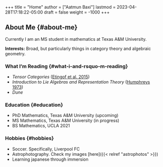 +++
title = "Home"
author = ["Aatmun Baxi"]
lastmod = 2023-04-28T17:18:22-05:00
draft = false
weight = -1000
+++

## About Me {#about-me}

Currently I am an MS student in mathematics at Texas A&amp;M University.

**Interests:** Broad, but particularly things in category theory and algebraic geometry.


### What I&rsquo;m Reading {#what-i-and-rsquo-m-reading}

-   _Tensor Categories_ (<a href="#citeproc_bib_item_1">Etingof et al. 2015</a>)
-   _Introduction to Lie Algebras and Representation Theory_ (<a href="#citeproc_bib_item_2">Humphreys 1973</a>)
-   _Dune_


### Education {#education}

-   PhD Mathematics, Texas A&amp;M University (upcoming)
-   MS Mathematics, Texas A&amp;M University (in progress)
-   BS Mathematics, UCLA 2021


### Hobbies {#hobbies}

-   Soccer. Specifically, Liverpool FC
-   Astrophotography. Check my images [here]({{< relref "astrophotos" >}})
-   Learning japanese through immersion
